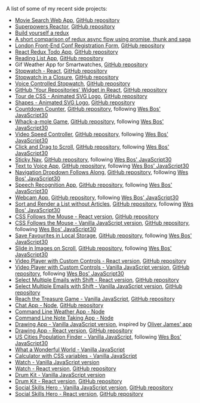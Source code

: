 <!-- ### My portfolio site: http://codepen.io/PiotrBerebecki/full/wzkkdG -->

A list of some of my recent side projects:

* [Movie Search Web App](https://movie-search-web-app.surge.sh/), [GitHub repository](https://github.com/PiotrBerebecki/movie-search-web-app)
* [Superpowers Reactor](http://superpowers-reactor.surge.sh/), [GitHub repository](https://github.com/PiotrBerebecki/superpowers-reactor)
* [Build yourself a redux](https://github.com/PiotrBerebecki/build-yourself-a-redux)
* [A short comparison of redux async flow using promise, thunk and saga](https://github.com/PiotrBerebecki/redux-promise-thunk-saga)
* [London Front-End Conf Registration Form](http://front-end-conf.surge.sh/), [GitHub repository](https://github.com/PiotrBerebecki/london-front-end-conf-registration-form)
* [React Redux Todo App](http://react-redux-todos.surge.sh/), [GitHub repository](https://github.com/PiotrBerebecki/material-ui-react-redux-todo-app)
* [Reading List App](http://reading-list.surge.sh/), [GitHub repository](https://github.com/PiotrBerebecki/reading-list-app)
* Gif Weather App for Smartwatches, [GitHub repository](https://github.com/PiotrBerebecki/smartwatch-gif-weather-app)
* [Stopwatch - React](http://stopwatch-fun-react.herokuapp.com/), [GitHub repository](https://github.com/PiotrBerebecki/stopwatch-react)
* [Stopwatch in a Closure](https://piotrberebecki.github.io/stopwatch-in-closure/), [GitHub repository](https://github.com/PiotrBerebecki/stopwatch-in-closure)
* [Voice Controlled Stopwatch](https://piotrberebecki.github.io/voice-controlled-stopwatch/), [GitHub repository](https://github.com/PiotrBerebecki/voice-controlled-stopwatch)
* [GitHub 'Your Repositories' Widget in React](https://github-your-repositories.herokuapp.com), [GitHub repository](https://github.com/PiotrBerebecki/github-your-repositories)
* [Tour de CSS - Animated SVG Logo](https://tour-de-css-animated-logo.herokuapp.com), [GitHub repository](https://github.com/PiotrBerebecki/tour-de-css-animated-logo)
* [Shapes - Animated SVG Logo](https://shapes-animated-svg-logo.herokuapp.com), [GitHub repository](https://github.com/PiotrBerebecki/shapes-animated-svg-logo)
* [Countdown Counter](https://countdown-counter.herokuapp.com), [GitHub repository](https://github.com/PiotrBerebecki/countdown-clock), following [Wes Bos' JavaScript30](https://javascript30.com/)
* [Whack-a-mole Game](https://whack-a-mole-game-js.herokuapp.com), [GitHub repository](https://github.com/PiotrBerebecki/whack-a-mole-game), following [Wes Bos' JavaScript30](https://javascript30.com/)
* [Video Speed Controller](https://video-speed-controller.herokuapp.com), [GitHub repository](https://github.com/PiotrBerebecki/video-speed-controller), following [Wes Bos' JavaScript30](https://javascript30.com/)
* [Click and Drag to Scroll](https://click-drag-scroll.herokuapp.com), [GitHub repository](https://github.com/PiotrBerebecki/click-drag-scroll), following [Wes Bos' JavaScript30](https://javascript30.com/)
* [Sticky Nav](https://sticky-nav.herokuapp.com), [GitHub repository](https://github.com/PiotrBerebecki/sticky-nav), following [Wes Bos' JavaScript30](https://javascript30.com/)
* [Text to Voice App](https://text-to-voice.herokuapp.com), [GitHub repository](https://github.com/PiotrBerebecki/text-to-voice-app), following [Wes Bos' JavaScript30](https://javascript30.com/)
* [Navigation Dropdown Follows Along](https://navigation-dropdown.herokuapp.com), [GitHub repository](https://github.com/PiotrBerebecki/navigation-dropdown-follow-along), following [Wes Bos' JavaScript30](https://javascript30.com/)
* [Speech Recognition App](https://speech-recognition-app.herokuapp.com), [GitHub repository](https://github.com/PiotrBerebecki/speech-recognition-app), following [Wes Bos' JavaScript30](https://javascript30.com/)
* [Webcam App](https://webcam-app.herokuapp.com), [GitHub repository](https://github.com/PiotrBerebecki/webcam-app), following [Wes Bos' JavaScript30](https://javascript30.com/)
* [Sort and Render a List without Articles](https://piotrberebecki.github.io/sort-render-list-without-articles/), [GitHub repository](https://github.com/PiotrBerebecki/sort-render-list-without-articles), following [Wes Bos' JavaScript30](https://javascript30.com/)
* [CSS Follows the Mouse - React version](https://piotrberebecki.github.io/css-follows-mouse-react/), [GitHub repository](https://github.com/PiotrBerebecki/css-follows-mouse-react)
* [CSS Follows the Mouse - Vanilla JavaScript version](https://css-follows-mouse.herokuapp.com/), [GitHub repository](https://github.com/PiotrBerebecki/css-follows-mouse), following [Wes Bos' JavaScript30](https://javascript30.com/)
* [Save Favourites in Local Storage](https://save-favourites-local-storage.herokuapp.com/), [GitHub repository](https://github.com/PiotrBerebecki/save-favourites-in-local-storage), following [Wes Bos' JavaScript30](https://javascript30.com/)
* [Slide in Images on Scroll](https://slide-in-images-on-scroll.herokuapp.com), [GitHub repository](https://github.com/PiotrBerebecki/slide-in-images-on-scroll), following [Wes Bos' JavaScript30](https://javascript30.com/)
* [Video Player with Custom Controls - React version](https://custom-video-player-react.herokuapp.com/), [GitHub repository](https://github.com/PiotrBerebecki/custom-video-player-react)
* [Video Player with Custom Controls - Vanilla JavaScript version](https://custom-video-player-js.herokuapp.com), [GitHub repository](https://github.com/PiotrBerebecki/custom-video-player), following [Wes Bos' JavaScript30](https://javascript30.com/)
* [Select Multiple Emails with Shift - React version](https://select-multiple-emails.herokuapp.com), [GitHub repository](https://github.com/PiotrBerebecki/select-multiple-emails-with-shift-react)
* [Select Multiple Emails with Shift - Vanilla JavaScript version](https://blooming-lake-76654.herokuapp.com), [GitHub repository](https://github.com/PiotrBerebecki/select-multiple-emails-with-shift)
* [Reach the Treasure Game - Vanilla JavaScript](https://secure-bastion-76285.herokuapp.com), [GitHub repository](https://github.com/PiotrBerebecki/reach-the-treasure-game)
* [Chat App - Node](https://salty-beach-85290.herokuapp.com), [GitHub repository](https://github.com/PiotrBerebecki/chat-app-node)
* [Command Line Weather App - Node](https://github.com/PiotrBerebecki/weather-app-node)
* [Command Line Note Taking App - Node](https://github.com/PiotrBerebecki/notes-app-node)
* [Drawing App - Vanilla JavaScript version](http://codepen.io/PiotrBerebecki/full/oYObme/), inspired by [Oliver James' app](http://codepen.io/oliverjam/full/bBOBKR/)
* [Drawing App - React version](https://piotrberebecki.github.io/drawing-app-react/), [GitHub repository](https://github.com/PiotrBerebecki/drawing-app-react)
* [US Cities Population Finder - Vanilla JavaScript](http://codepen.io/PiotrBerebecki/full/woNmdr), following [Wes Bos' JavaScript30](https://javascript30.com/)
* [What a Wonderful World - Vanilla JavaScript](http://s.codepen.io/PiotrBerebecki/full/jVdMWo)
* [Calculator with CSS variables - Vanilla JavaScript](http://codepen.io/PiotrBerebecki/full/jrMeWZ)
* [Watch - Vanilla JavaScript version](http://codepen.io/PiotrBerebecki/full/xRQagp)
* [Watch - React version](https://piotrberebecki.github.io/watch-react/), [GitHub repository](https://github.com/PiotrBerebecki/watch-react)
* [Drum Kit - Vanilla JavaScript version](http://codepen.io/PiotrBerebecki/full/QGVrMv)
* [Drum Kit - React version](https://piotrberebecki.github.io/drum-kit-react/), [GitHub repository](https://github.com/PiotrBerebecki/drum-kit-react)
* [Social Skills Hero - Vanilla JavaScript version](https://piotrberebecki.github.io/social-skills-hero/), [GitHub repository](https://github.com/PiotrBerebecki/social-skills-hero/)
* [Social Skills Hero - React version](https://piotrberebecki.github.io/social-skills-hero-react/), [GitHub repository](https://github.com/PiotrBerebecki/social-skills-hero-react/)
